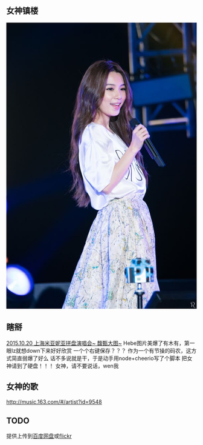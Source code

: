 ## 女神镇楼
![Hebe](./res/Hebe.jpg)

## 瞎掰
[2015.10.20 上海米亚妮亚拼盘演唱会~ 馥甄大图~](http://tieba.baidu.com/p/4114929893?fr=ala0&pstaala=1)
Hebe图片美爆了有木有，第一眼lz就想down下来好好欣赏
一个个右键保存？？？
作为一个有节操的码农，这方式简直弱爆了好么
话不多说就是干，于是动手用node+cheerio写了个脚本
把女神请到了硬盘！！！
女神，请不要说话，wen我

## 女神的歌
http://music.163.com/#/artist?id=9548

## TODO
提供上传到[百度网盘](http://developer.baidu.com/wiki/index.php?title=docs/pcs/rest/file_data_apis_list)或[flickr](https://www.flickr.com/services/api/upload.api.html)
